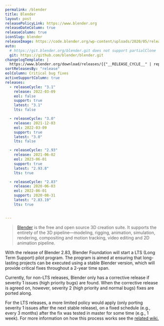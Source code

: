```yaml
---
permalink: /blender
title: Blender
layout: post
releasePolicyLink: https://www.blender.org
releaseDateColumn: true
releaseColumn: true
iconSlug: blender
releaseImage: https://code.blender.org/wp-content/uploads/2020/05/release_cadence_4th_wall-1-1024x224.png
auto:
  # https://git.blender.org/blender.git does not support partialClone
  git: https://github.com/blender/blender.git
changelogTemplate: |
  https://www.blender.org/download/releases/{{"__RELEASE_CYCLE__" | replace:'.','-'}}
sortReleasesBy: "release"
eolColumn: Critical bug fixes
activeSupportColumn: true
releases:
  - releaseCycle: "3.1"
    release: 2022-03-09
    eol: false
    support: true
    latest: "3.1"
    lts: false

  - releaseCycle: "3.0"
    release: 2021-12-03
    eol: 2022-03-09
    support: true
    latest: "3.0"
    lts: false

  - releaseCycle: "2.93"
    release: 2021-06-02
    eol: 2023-06-01
    support: true
    latest: "2.93.8"
    lts: true

  - releaseCycle: "2.83"
    release: 2020-06-03
    eol: 2022-06-01
    support: 2020-08-31
    latest: "2.83.19"
    lts: true
    

---
```


> [Blender](https://blender.org/) is the free and open source 3D creation suite. It supports the entirety of the 3D pipeline—modeling, rigging, animation, simulation, rendering, compositing and motion tracking, video editing and 2D animation pipeline.

With the release of Blender 2.83, Blender Foundation will start a LTS (Long Term Support) pilot program. The program is aimed at ensuring that long-lasting projects can be executed using a stable Blender version, which will provide critical fixes throughout a 2-year time span. 

Currently, for non-LTS releases, Blender only has a corrective release if severity 1 issues (high priority bugs) are found. When the corrective release is agreed on, however, severity 2 (high priority and normal bugs) fixes are ported along.

For the LTS releases, a more limited policy would apply (only porting severity 1 issues after the next stable release), on a fixed schedule (e.g., every 3 months) after the fix was tested in master for some time (e.g., 1 week). For more information on how this process works see the [related wiki.](https://wiki.blender.org/wiki/Process/LTS)




